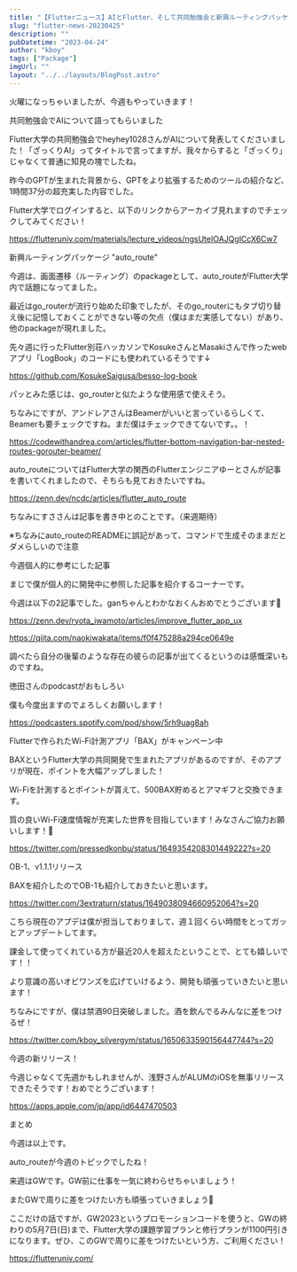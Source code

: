 ```yaml
---
title: "【Flutterニュース】AIとFlutter、そして共同勉強会と新興ルーティングパッケージの紹介【2023年4月25日】"
slug: "flutter-news-20230425"
description: ""
pubDatetime: "2023-04-24"
author: "kboy"
tags: ["Package"]
imgUrl: ""
layout: "../../layouts/BlogPost.astro"
---
```



火曜になっちゃいましたが、今週もやっていきます！



共同勉強会でAIについて語ってもらいました



Flutter大学の共同勉強会でheyhey1028さんがAIについて発表してくださいました！「ざっくりAI」ってタイトルで言ってますが、我々からすると「ざっくり」じゃなくて普通に知見の塊でしたね。



昨今のGPTが生まれた背景から、GPTをより拡張するためのツールの紹介など、1時間37分の超充実した内容でした。　



Flutter大学でログインすると、以下のリンクからアーカイブ見れますのでチェックしてみてください！



https://flutteruniv.com/materials/lecture_videos/ngsUteIOAJQglCcX6Cw7



新興ルーティングパッケージ "auto_route"



今週は、画面遷移（ルーティング）のpackageとして、auto_routeがFlutter大学内で話題になってました。



最近はgo_routerが流行り始めた印象でしたが、そのgo_routerにもタブ切り替え後に記憶しておくことができない等の欠点（僕はまだ実感してない）があり、他のpackageが現れました。



先々週に行ったFlutter別荘ハッカソンでKosukeさんとMasakiさんで作ったwebアプリ「LogBook」のコードにも使われているそうです↓



https://github.com/KosukeSaigusa/besso-log-book



パッとみた感じは、go_routerと似たような使用感で使えそう。



ちなみにですが、アンドレアさんはBeamerがいいと言っているらしくて、Beamerも要チェックですね。まだ僕はチェックできてないです。。！



https://codewithandrea.com/articles/flutter-bottom-navigation-bar-nested-routes-gorouter-beamer/



auto_routeについてはFlutter大学の関西のFlutterエンジニアゆーとさんが記事を書いてくれましたので、そちらも見ておきたいですね。



https://zenn.dev/ncdc/articles/flutter_auto_route



ちなみにすささんは記事を書き中とのことです。（来週期待）



※ちなみにauto_routeのREADMEに誤記があって、コマンドで生成そのままだとダメらしいので注意



今週個人的に参考にした記事



まじで僕が個人的に開発中に参照した記事を紹介するコーナーです。



今週は以下の2記事でした。ganちゃんとわかなおくんおめでとうございます🎉



https://zenn.dev/ryota_iwamoto/articles/improve_flutter_app_ux



https://qiita.com/naokiwakata/items/f0f475288a294ce0649e



調べたら自分の後輩のような存在の彼らの記事が出てくるというのは感慨深いものですね。



徳田さんのpodcastがおもしろい



僕も今度出ますのでよろしくお願いします！



https://podcasters.spotify.com/pod/show/5rh9uag8ah



Flutterで作られたWi-Fi計測アプリ「BAX」がキャンペーン中



BAXというFlutter大学の共同開発で生まれたアプリがあるのですが、そのアプリが現在、ポイントを大幅アップしました！



Wi-Fiを計測するとポイントが貰えて、500BAX貯めるとアマギフと交換できます。



質の良いWi-Fi速度情報が充実した世界を目指しています！みなさんご協力お願いします！🙏




https://twitter.com/pressedkonbu/status/1649354208301449222?s=20




OB-1、v1.1.1リリース



BAXを紹介したのでOB-1も紹介しておきたいと思います。




https://twitter.com/3extraturn/status/1649038094660952064?s=20




こちら現在のアプデは僕が担当しておりまして、週１回くらい時間をとってガッとアップデートしてます。



課金して使ってくれている方が最近20人を超えたということで、とても嬉しいです！！



より意識の高いオビワンズを広げていけるよう、開発も頑張っていきたいと思います！



ちなみにですが、僕は禁酒90日突破しました。酒を飲んでるみんなに差をつけるぜ！




https://twitter.com/kboy_silvergym/status/1650633590156447744?s=20




今週の新リリース！



今週じゃなくて先週かもしれませんが、浅野さんがALUMのiOSを無事リリースできたそうです！おめでとうございます！



https://apps.apple.com/jp/app/id6447470503



まとめ



今週は以上です。



auto_routeが今週のトピックでしたね！



来週はGWです。GW前に仕事を一気に終わらせちゃいましょう！



またGWで周りに差をつけたい方も頑張っていきましょう💪



ここだけの話ですが、GW2023というプロモーションコードを使うと、GWの終わりの5月7日(日)まで、Flutter大学の課題学習プランと修行プランが1100円引きになります。ぜひ、このGWで周りに差をつけたいという方、ご利用ください！



https://flutteruniv.com/
